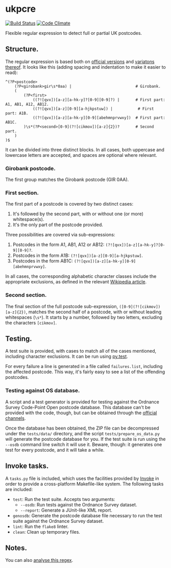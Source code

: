 # ukpcre
[![Build Status](https://travis-ci.org/bolsote/ukpcre.svg?branch=master)](https://travis-ci.org/bolsote/ukpcre)
[![Code Climate](https://codeclimate.com/github/bolsote/ukpcre/badges/gpa.svg)](https://codeclimate.com/github/bolsote/ukpcre)

Flexible regular expression to detect full or partial UK postcodes.


## Structure.
The regular expression is based both on [official versions](https://www.gov.uk/government/uploads/system/uploads/attachment_data/file/413338/Bulk_Data_Transfer_-_additional_validation_valid_from_March_2015.pdf) and [variatons thereof](http://stackoverflow.com/q/164979/). It looks like this (adding spacing and indentation to make it easier to read):

```
^(?P<postcode>
	(?P<girobank>gir\s*0aa) |                            # Girobank.
	(
		(?P<first>
			((?![qvx])[a-z][a-hk-y]?[0-9][0-9]?) |       # First part: A1, AB1, A12, AB12.
			((?![qvx])[a-z][0-9][a-hjkpstuw]) |           # First part: A1B.
			((?![qvx])[a-z][a-hk-y][0-9][abehmnprvwxy])  # First part: AB1C.
		)\s*(?P<second>[0-9](?![cikmov])[a-z]{2})?       # Second part.
	)
)$
```

It can be divided into three distinct blocks. In all cases, both uppercase and lowercase letters are accepted, and spaces are optional where relevant.

### Girobank postcode.
The first group matches the Girobank postcode (GIR 0AA).

### First section.
The first part of a postcode is covered by two distinct cases:

1. It's followed by the second part, with or without one (or more) whitespace(s).
2. It's the only part of the postcode provided.

Three possibilities are covered via sub-expressions:

1. Postcodes in the form A1, AB1, A12 or AB12: `(?![qvx])[a-z][a-hk-y]?[0-9][0-9]?`.
2. Postcodes in the form A1B: `(?![qvx])[a-z][0-9][a-hjkpstuw]`.
3. Postcodes in the form AB1C: `(?![qvx])[a-z][a-hk-y][0-9][abehmnprvwxy]`.

In all cases, the corresponding alphabetic character classes include the appropriate exclusions, as defined in the relevant [Wikipedia article](https://en.wikipedia.org/wiki/Postcodes_in_the_United_Kingdom#Validation).

### Second section.
The final section of the full postcode sub-expression, `([0-9](?![cikmov])[a-z]{2})`, matches the second half of a postcode, with or without leading whitespaces (`\s*`). It starts by a number, followed by two letters, excluding the characters `[cikmov]`.


## Testing.
A test suite is provided, with cases to match all of the cases mentioned, including character exclusions. It can be run using [py.test](http://pytest.org).

For every failure a line is generated in a file called `failures.list`, including the affected postcode. This way, it's fairly easy to see a list of the offending postcodes.

### Testing against OS database.
A script and a test generator is provided for testing against the Ordnance Survey Code-Point Open postcode database. This database can't be provided with the code, though, but can be obtained through the [official channels](https://www.ordnancesurvey.co.uk/opendatadownload/products.html).

Once the database has been obtained, the ZIP file can be decompressed under the `tests/data/` directory, and the script `tests/prepare_os_data.py` will generate the postcode database for you. If the test suite is run using the `--osdb` command line switch it will use it. Beware, though: it generates one test for every postcode, and it will take a while.


## Invoke tasks.
A `tasks.py` file is included, which uses the facilities provided by [Invoke](http://www.pyinvoke.org/) in order to provide a cross-platform Makefile-like system. The following tasks are included:

* `test`: Run the test suite. Accepts two arguments:
  * `--osdb`: Run tests against the Ordnance Survey dataset.
  * `--report`: Generate a JUnit-like XML report.
* `genosdb`: Generate the postcode database file necessary to run the test suite against the Ordnance Survey dataset.
* `lint`: Run the `flake8` linter.
* `clean`: Clean up temporary files.


## Notes.
You can also [analyse this regex](https://regex101.com/r/yD1lU1/).
